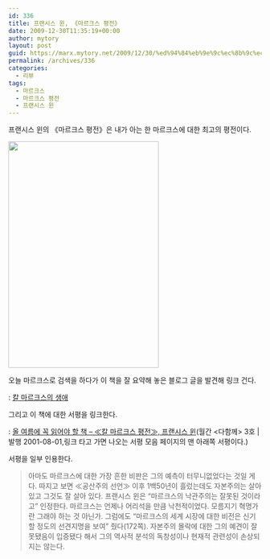 ```yaml
---
id: 336
title: 프랜시스 윈, 《마르크스 평전》
date: 2009-12-30T11:35:19+00:00
author: mytory
layout: post
guid: https://marx.mytory.net/2009/12/30/%ed%94%84%eb%9e%9c%ec%8b%9c%ec%8a%a4-%ec%9c%88-%e3%80%8a%eb%a7%88%eb%a5%b4%ed%81%ac%ec%8a%a4-%ed%8f%89%ec%a0%84%e3%80%8b/
permalink: /archives/336
categories:
  - 리뷰
tags:
  - 마르크스
  - 마르크스 평전
  - 프랜시스 윈
---
```

프랜시스 윈의 《마르크스 평전》은 내가 아는 한 마르크스에 대한 최고의 평전이다.

<img src="https://marx.mytory.net/wp-content/uploads/1/cfile5.uf.196D1A164B3B3A771E85F8.jpg" class="aligncenter" width="299" height="450" alt="" filename="프랜시스 윈 마르크스 평전 표지.jpg" filemime="image/jpeg" />

오늘 마르크스로 검색을 하다가 이 책을 잘 요약해 놓은 블로그 글을 발견해 링크 건다.

: <a href="http://blog.naver.com/soccero82/30076827075" target="_blank" title="[http://blog.naver.com/soccero82/30076827075]로 이동합니다.">칼 마르크스의 생애</a>

그리고 이 책에 대한 서평을 링크한다.

:&nbsp;<a href="http://wspaper.org/article/211" target="_blank" title="[http://wspaper.org/article/211]로 이동합니다.">올 여름에 꼭 읽어야 할 책 &#8211; ≪칼 마르크스 평전≫, 프랜시스 윈</a>(월간 &lt;다함께&gt; 3호 | 발행 2001-08-01,링크 타고 가면 나오는 서평 모음 페이지의 맨 아래쪽 서평이다.)

서평을 일부 인용한다.

> 아마도 마르크스에 대한 가장 흔한 비판은 그의 예측이 터무니없었다는 것일 게다. 따지고 보면 ≪공산주의 선언≫ 이후 1백50년이 흘렀는데도 자본주의는 살아 있고 그것도 잘 살아 있다. 프랜시스 윈은 &#8220;마르크스의 낙관주의는 잘못된 것이라고&#8221; 인정한다. 마르크스는 언제나 어리석을 만큼 낙천적이었다. 모름지기 혁명가란 그래야 하는 것 아닌가. 그럼에도 &#8220;마르크스의 세계 시장에 대한 비전은 신기할 정도의 선견지명을 보여&#8221; 줬다(172쪽). 자본주의 몰락에 대한 그의 예견이 잘못됐음이 입증됐다 해서 그의 역사적 분석의 독창성이나 현재적 관련성이 손상되지는 않는다.
